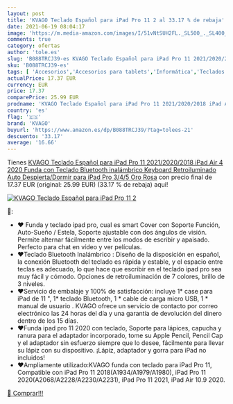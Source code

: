 ```yaml
---
layout: post
title: 'KVAGO Teclado Español para iPad Pro 11 2 al 33.17 % de rebaja'
date: 2021-06-19 08:04:17
image: 'https://m.media-amazon.com/images/I/51vNtSUH2FL._SL500_._SL400_.jpg'
comments: true
category: ofertas
author: 'tole.es'
slug: 'B088TRCJ39-es KVAGO Teclado Español para iPad Pro 11 2021/2020/2018 iPad...'
sku: 'B088TRCJ39-es'
tags: [ 'Accesorios','Accesorios para tablets','Informática','Teclados para tablets','ipad','kvago', ]
actualPrice: 17.37 EUR
currency: EUR
price: 17.37
comparePrice: 25.99 EUR
prodname: 'KVAGO Teclado Español para iPad Pro 11 2021/2020/2018 iPad Air 4 2020 Funda con Teclado Bluetooth inalámbrico Keyboard Retroiluminado Auto Despierta/Dormir para iPad Pro 3/4/5 Oro Rosa'
country: 'es'
flag: '🇪🇸'
brand: 'KVAGO'
buyurl: 'https://www.amazon.es/dp/B088TRCJ39/?tag=tolees-21'
descuento: '33.17'
average: '16.66'
---
```


Tienes [KVAGO Teclado Español para iPad Pro 11 2021/2020/2018 iPad Air 4 2020 Funda con Teclado Bluetooth inalámbrico Keyboard Retroiluminado Auto Despierta/Dormir para iPad Pro 3/4/5 Oro Rosa](https://www.amazon.es/dp/B088TRCJ39/?tag=tolees-21) con precio final de  17.37 EUR (original: 25.99 EUR) (33.17 %  de rebaja) aqui!

[![KVAGO Teclado Español para iPad Pro 11 2](https://m.media-amazon.com/images/I/51vNtSUH2FL._SL500_._SL400_.jpg)](https://www.amazon.es/dp/B088TRCJ39/?tag=tolees-21)

🔎:

- ♥ Funda y teclado ipad pro, cual es smart Cover con Soporte Función, Auto-Sueño / Estela, Soporte ajustable con dos ángulos de visión. Permite alternar fácilmente entre los modos de escribir y apaisado. Perfecto para chat en vídeo y ver películas.
- ♥Teclado Bluetooth Inalámbrico : Diseño de la disposición en español, la conexión Bluetooth del teclado es rápida y estable, y el espacio entre teclas es adecuado, lo que hace que escribir en el teclado ipad pro sea muy fácil y cómodo. Opciones de retroiluminación de 7 colores, brillo de 3 niveles.
- ♥Servicio de embalaje y 100% de satisfacción: incluye 1* case para iPad de 11 ", 1* teclado Bluetooth, 1 * cable de carga micro USB, 1 * manual de usuario . KVAGO ofrece un servicio de contacto por correo electrónico las 24 horas del día y una garantía de devolución del dinero dentro de los 15 días.
- ♥Funda ipad pro 11 2020 con teclado, Soporte para lápices, capucha y ranura para el adaptador incorporado, tome su Apple Pencil, Pencil Cap y el adaptador sin esfuerzo siempre que lo desee, fácilmente para llevar su lápiz con su dispositivo. ¡Lápiz, adaptador y gorra para iPad no incluidos!
- ♥Ampliamente utilizado:KVAGO funda con teclado para iPad Pro 11, Compatible con iPad Pro 11 2018(A1934/A1979/A1980), iPad Pro 11 2020(A2068/A2228/A2230/A2231), iPad Pro 11 2021, iPad Air 10.9 2020.

[🛒 Comprar!!!](https://www.amazon.es/dp/B088TRCJ39/?tag=tolees-21)
